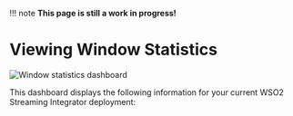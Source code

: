 !!! note
    **This page is still a work in progress!**
    
# Viewing Window Statistics

![Window statistics dashboard]({{base_path}}/assets/img/streaming/streaming-integrator-grafana-dashboard/window_statistics_dashboard.png)

This dashboard displays the following information for your current WSO2 Streaming Integrator deployment: